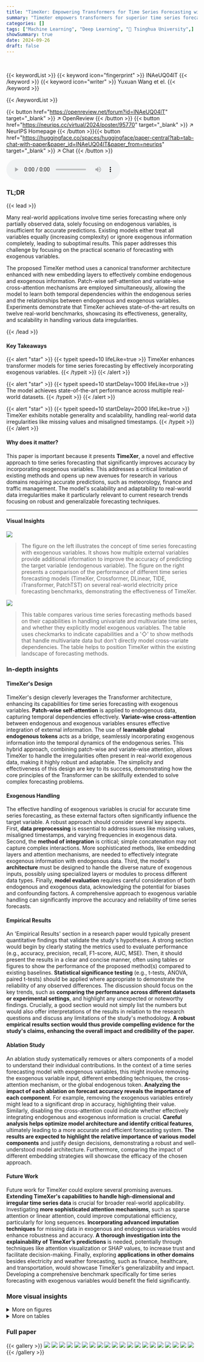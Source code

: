 ```yaml
---
title: "TimeXer: Empowering Transformers for Time Series Forecasting with Exogenous Variables"
summary: "TimeXer empowers transformers for superior time series forecasting by cleverly integrating exogenous variables, achieving state-of-the-art results on diverse benchmarks."
categories: []
tags: ["Machine Learning", "Deep Learning", "🏢 Tsinghua University",]
showSummary: true
date: 2024-09-26
draft: false
---
```


<br>

{{< keywordList >}}
{{< keyword icon="fingerprint" >}} INAeUQ04lT {{< /keyword >}}
{{< keyword icon="writer" >}} Yuxuan Wang et el. {{< /keyword >}}
 
{{< /keywordList >}}

{{< button href="https://openreview.net/forum?id=INAeUQ04lT" target="_blank" >}}
↗ OpenReview
{{< /button >}}
{{< button href="https://neurips.cc/virtual/2024/poster/95770" target="_blank" >}}
↗ NeurIPS Homepage
{{< /button >}}{{< button href="https://huggingface.co/spaces/huggingface/paper-central?tab=tab-chat-with-paper&paper_id=INAeUQ04lT&paper_from=neurips" target="_blank" >}}
↗ Chat
{{< /button >}}



<audio controls>
    <source src="https://ai-paper-reviewer.com/INAeUQ04lT/podcast.wav" type="audio/wav">
    Your browser does not support the audio element.
</audio>


### TL;DR


{{< lead >}}

Many real-world applications involve time series forecasting where only partially observed data, solely focusing on endogenous variables, is insufficient for accurate predictions.  Existing models either treat all variables equally (increasing complexity) or ignore exogenous information completely, leading to suboptimal results. This paper addresses this challenge by focusing on the practical scenario of forecasting with exogenous variables. 



The proposed TimeXer method uses a canonical transformer architecture enhanced with new embedding layers to effectively combine endogenous and exogenous information.  Patch-wise self-attention and variate-wise cross-attention mechanisms are employed simultaneously, allowing the model to learn both temporal dependencies within the endogenous series and the relationships between endogenous and exogenous variables.  Experiments demonstrate that TimeXer achieves state-of-the-art results on twelve real-world benchmarks, showcasing its effectiveness, generality, and scalability in handling various data irregularities.

{{< /lead >}}


#### Key Takeaways

{{< alert "star" >}}
{{< typeit speed=10 lifeLike=true >}} TimeXer enhances transformer models for time series forecasting by effectively incorporating exogenous variables. {{< /typeit >}}
{{< /alert >}}

{{< alert "star" >}}
{{< typeit speed=10 startDelay=1000 lifeLike=true >}} The model achieves state-of-the-art performance across multiple real-world datasets. {{< /typeit >}}
{{< /alert >}}

{{< alert "star" >}}
{{< typeit speed=10 startDelay=2000 lifeLike=true >}} TimeXer exhibits notable generality and scalability, handling real-world data irregularities like missing values and misaligned timestamps. {{< /typeit >}}
{{< /alert >}}

#### Why does it matter?
This paper is important because it presents **TimeXer**, a novel and effective approach to time series forecasting that significantly improves accuracy by incorporating exogenous variables.  This addresses a critical limitation of existing methods and opens up new avenues for research in various domains requiring accurate predictions, such as meteorology, finance and traffic management. The model's scalability and adaptability to real-world data irregularities make it particularly relevant to current research trends focusing on robust and generalizable forecasting techniques.

------
#### Visual Insights



![](https://ai-paper-reviewer.com/INAeUQ04lT/figures_1_1.jpg)

> The figure on the left illustrates the concept of time series forecasting with exogenous variables. It shows how multiple external variables provide additional information to improve the accuracy of predicting the target variable (endogenous variable). The figure on the right presents a comparison of the performance of different time series forecasting models (TimeXer, Crossformer, DLinear, TIDE, iTransformer, PatchTST) on several real-world electricity price forecasting benchmarks, demonstrating the effectiveness of TimeXer.





![](https://ai-paper-reviewer.com/INAeUQ04lT/tables_2_1.jpg)

> This table compares various time series forecasting methods based on their capabilities in handling univariate and multivariate time series, and whether they explicitly model exogenous variables.  The table uses checkmarks to indicate capabilities and a '◇' to show methods that handle multivariate data but don't directly model cross-variate dependencies.  The table helps to position TimeXer within the existing landscape of forecasting methods.





### In-depth insights


#### TimeXer's Design
TimeXer's design cleverly leverages the Transformer architecture, enhancing its capabilities for time series forecasting with exogenous variables. **Patch-wise self-attention** is applied to endogenous data, capturing temporal dependencies effectively.  **Variate-wise cross-attention** between endogenous and exogenous variables ensures effective integration of external information.  The use of **learnable global endogenous tokens** acts as a bridge, seamlessly incorporating exogenous information into the temporal dynamics of the endogenous series. This hybrid approach, combining patch-wise and variate-wise attention, allows TimeXer to handle the irregularities often present in real-world exogenous data, making it highly robust and adaptable. The simplicity and effectiveness of this design are key to its success, demonstrating how the core principles of the Transformer can be skillfully extended to solve complex forecasting problems.

#### Exogenous Handling
The effective handling of exogenous variables is crucial for accurate time series forecasting, as these external factors often significantly influence the target variable.  A robust approach should consider several key aspects. First, **data preprocessing** is essential to address issues like missing values, misaligned timestamps, and varying frequencies in exogenous data.  Second, the **method of integration** is critical; simple concatenation may not capture complex interactions.  More sophisticated methods, like embedding layers and attention mechanisms, are needed to effectively integrate exogenous information with endogenous data.  Third, the model's **architecture** must be designed to handle the diverse nature of exogenous inputs, possibly using specialized layers or modules to process different data types.  Finally, **model evaluation** requires careful consideration of both endogenous and exogenous data, acknowledging the potential for biases and confounding factors.  A comprehensive approach to exogenous variable handling can significantly improve the accuracy and reliability of time series forecasts.

#### Empirical Results
An 'Empirical Results' section in a research paper would typically present quantitative findings that validate the study's hypotheses.  A strong section would begin by clearly stating the metrics used to evaluate performance (e.g., accuracy, precision, recall, F1-score, AUC, MSE).  Then, it should present the results in a clear and concise manner, often using tables or figures to show the performance of the proposed method(s) compared to existing baselines.  **Statistical significance testing** (e.g., t-tests, ANOVA, paired t-tests) should be applied where appropriate to demonstrate the reliability of any observed differences.  The discussion should focus on the key trends, such as **comparing the performance across different datasets or experimental settings**, and highlight any unexpected or noteworthy findings.   Crucially, a good section would not simply list the numbers but would also offer interpretations of the results in relation to the research questions and discuss any limitations of the study's methodology.  **A robust empirical results section would thus provide compelling evidence for the study's claims, enhancing the overall impact and credibility of the paper.**

#### Ablation Study
An ablation study systematically removes or alters components of a model to understand their individual contributions.  In the context of a time series forecasting model with exogenous variables, this might involve removing the exogenous variable input, different embedding techniques, the cross-attention mechanism, or the global endogenous token. **Analyzing the impact of each ablation on forecast accuracy reveals the importance of each component**. For example, removing the exogenous variables entirely might lead to a significant drop in accuracy, highlighting their value. Similarly, disabling the cross-attention could indicate whether effectively integrating endogenous and exogenous information is crucial. **Careful analysis helps optimize model architecture and identify critical features**, ultimately leading to a more accurate and efficient forecasting system.  **The results are expected to highlight the relative importance of various model components** and justify design decisions, demonstrating a robust and well-understood model architecture.  Furthermore, comparing the impact of different embedding strategies will showcase the efficacy of the chosen approach.

#### Future Work
Future work for TimeXer could explore several promising avenues.  **Extending TimeXer's capabilities to handle high-dimensional and irregular time series data** is crucial for broader real-world applicability.  Investigating **more sophisticated attention mechanisms**, such as sparse attention or linear attention, could improve computational efficiency, particularly for long sequences.  **Incorporating advanced imputation techniques** for missing data in exogenous and endogenous variables would enhance robustness and accuracy.  **A thorough investigation into the explainability of TimeXer’s predictions** is needed, potentially through techniques like attention visualization or SHAP values, to increase trust and facilitate decision-making.  Finally, exploring **applications in other domains** besides electricity and weather forecasting, such as finance, healthcare, and transportation, would showcase TimeXer's generalizability and impact.  Developing a comprehensive benchmark specifically for time series forecasting with exogenous variables would benefit the field significantly.


### More visual insights

<details>
<summary>More on figures
</summary>


![](https://ai-paper-reviewer.com/INAeUQ04lT/figures_4_1.jpg)

> This figure illustrates the architecture of the TimeXer model.  It shows how the model processes both endogenous (target) and exogenous (auxiliary) time series data.  The endogenous series is first embedded into patch-wise temporal tokens and a global token.  The exogenous series are embedded into variate-wise tokens.  Self-attention is applied within the endogenous tokens to capture temporal dependencies.  Cross-attention is then used to integrate the exogenous information with the endogenous information, facilitated by the global token. This combined information is then fed into subsequent layers for prediction.


![](https://ai-paper-reviewer.com/INAeUQ04lT/figures_7_1.jpg)

> This figure illustrates the TimeXer model architecture, showing how it processes endogenous and exogenous time series data.  The endogenous series is split into patches, each represented by a token, and a global token summarizes the entire series.  Exogenous series are each represented by a single variate token. Self-attention operates within the endogenous tokens, and cross-attention integrates information between the endogenous and exogenous tokens. The global endogenous token acts as a bridge between these two types of information.


![](https://ai-paper-reviewer.com/INAeUQ04lT/figures_8_1.jpg)

> This figure demonstrates TimeXer's performance on a large-scale weather forecasting task.  The left panel shows a world map highlighting the locations of weather stations (endogenous variable) and their surrounding 3x3 grid areas (exogenous variables). Each grid provides four meteorological features (temperature, pressure, u-component of wind, v-component of wind). The right panel presents a bar chart comparing the Mean Squared Error (MSE) achieved by TimeXer against several other state-of-the-art forecasting models, illustrating TimeXer's superior performance.


![](https://ai-paper-reviewer.com/INAeUQ04lT/figures_9_1.jpg)

> This figure illustrates the architecture of TimeXer, a novel approach for time series forecasting with exogenous variables.  It shows how TimeXer uses different embedding strategies for endogenous and exogenous variables, employing patch-wise self-attention and variate-wise cross-attention mechanisms.  The global endogenous token acts as a bridge, integrating exogenous information into the endogenous temporal patches. The figure is divided into four parts, showing (a) endogenous embedding, (b) exogenous embedding, (c) endogenous self-attention, and (d) exogenous-to-endogenous cross-attention.


![](https://ai-paper-reviewer.com/INAeUQ04lT/figures_14_1.jpg)

> This figure illustrates the architecture of the TimeXer model.  It breaks down the process into four key stages: (a) **Endogenous Embedding:** The model processes the endogenous (target) time series by dividing it into patches and creating a token representation for each patch.  A separate global token is also created to represent the entire endogenous series. (b) **Exogenous Embedding:** Exogenous (external) time series are processed, each series creating a single variate-level token representation.  (c) **Endogenous Self-Attention:** Self-attention mechanisms operate on the patch tokens and the global token to capture temporal dependencies within the target time series. (d) **Exogenous-to-Endogenous Cross-Attention:** Cross-attention links the endogenous tokens with the exogenous tokens, allowing the model to integrate external information into the forecasting process.


![](https://ai-paper-reviewer.com/INAeUQ04lT/figures_15_1.jpg)

> This figure showcases the impact of missing exogenous data on forecasting accuracy.  It compares TimeXer, iTransformer, and PatchTST across three datasets (NP, BE, DE) at various levels of missing data (mask ratios).  The results show the robustness or sensitivity of each model to missing exogenous information.  The x-axis represents the percentage of missing exogenous data, while the y-axis shows the Mean Squared Error (MSE), a measure of prediction accuracy.


![](https://ai-paper-reviewer.com/INAeUQ04lT/figures_16_1.jpg)

> This figure illustrates the architecture of the TimeXer model, highlighting its key components and how they interact.  It shows how endogenous and exogenous variables are processed separately and combined to enhance forecasting accuracy.  The endogenous variable is split into patches which are processed via self-attention.  Exogenous variables are represented by variate tokens. Global tokens bridge the information between the exogenous and endogenous components. Finally, cross-attention is used to integrate information between exogenous and endogenous series.


![](https://ai-paper-reviewer.com/INAeUQ04lT/figures_17_1.jpg)

> This figure illustrates the TimeXer model architecture, showcasing how it handles endogenous and exogenous variables.  The endogenous variable is processed into multiple temporal tokens (patches) and a single global token which then undergoes self-attention.  Each exogenous variable is represented as a variate token.  Cross-attention combines the endogenous and exogenous information to improve forecasting accuracy.


![](https://ai-paper-reviewer.com/INAeUQ04lT/figures_18_1.jpg)

> This figure illustrates the architecture of the TimeXer model, highlighting the different embedding strategies and attention mechanisms used for endogenous and exogenous variables.  It shows how the model processes the input time series data:  (a) Endogenous data is split into patches, which are then embedded into temporal tokens, with a separate global token learned for the entire series. (b) Exogenous variables are represented by variate tokens. (c) Self-attention operates within the endogenous series to capture temporal relationships. (d) Cross-attention combines the endogenous and exogenous information, enabling the model to leverage exogenous information for improved prediction of the endogenous variable.


![](https://ai-paper-reviewer.com/INAeUQ04lT/figures_19_1.jpg)

> This figure illustrates the architecture of TimeXer, a novel approach for time series forecasting with exogenous variables.  It shows the different embedding strategies used for endogenous (patch-wise) and exogenous (variate-wise) variables, and how self-attention and cross-attention mechanisms are used to capture dependencies within and between these variables.  A key component is the inclusion of a learnable global token to bridge between endogenous and exogenous information.


![](https://ai-paper-reviewer.com/INAeUQ04lT/figures_20_1.jpg)

> This figure illustrates the TimeXer model architecture, highlighting the different embedding strategies used for endogenous and exogenous variables.  Endogenous variables are processed using patch-wise self-attention and global endogenous tokens to capture temporal dependencies. Exogenous variables are processed using variate-wise cross-attention with the global endogenous tokens. This design allows TimeXer to effectively integrate both endogenous and exogenous information to enhance forecasting accuracy.


![](https://ai-paper-reviewer.com/INAeUQ04lT/figures_20_2.jpg)

> This figure illustrates the architecture of the TimeXer model.  It shows how the model processes both endogenous (target) and exogenous (external) variables.  The endogenous variables are embedded into multiple temporal tokens and a global token, enabling the capture of temporal dependencies using self-attention. Exogenous variables are represented as variate tokens that interact with the endogenous tokens and global token via cross-attention to incorporate external information. This combined approach allows the model to handle both internal temporal dynamics and the influence of external factors.


![](https://ai-paper-reviewer.com/INAeUQ04lT/figures_20_3.jpg)

> This figure illustrates the architecture of the TimeXer model, highlighting its key components.  The model takes both endogenous (target) and exogenous (auxiliary) time series as input. Endogenous time series are embedded into multiple temporal tokens representing different segments, along with a global token to represent overall series information. Exogenous variables are each embedded into a single variate token. The model uses self-attention within endogenous tokens (temporal dependencies) and cross-attention between endogenous and exogenous tokens (integrating external information).


</details>




<details>
<summary>More on tables
</summary>


![](https://ai-paper-reviewer.com/INAeUQ04lT/tables_6_1.jpg)
> This table presents a comprehensive comparison of the model's performance (measured by MSE and MAE) on five different short-term electricity price forecasting datasets.  The results are compared against nine state-of-the-art baseline models, highlighting TimeXer's superior performance and consistency across various datasets.  The standard protocol for short-term forecasting (input length=168, prediction length=24) is used for all models.

![](https://ai-paper-reviewer.com/INAeUQ04lT/tables_6_2.jpg)
> This table compares various time series forecasting models based on their capabilities, specifically focusing on whether they handle univariate or multivariate time series and if they explicitly model the cross-variate dependencies.  The table uses a shorthand notation to represent the model's capabilities, indicating whether they support univariate forecasting, multivariate forecasting, and forecasting with exogenous variables.

![](https://ai-paper-reviewer.com/INAeUQ04lT/tables_7_1.jpg)
> This table presents the ablation study results on the short-term electricity price forecasting task using the EPF dataset.  It shows the impact of different design choices on the model's performance, specifically focusing on the components of the endogenous and exogenous variable embeddings and the cross-attention mechanism.  The rows represent different configurations, including removing or replacing certain components or using concatenation methods.  The columns represent the performance metrics for various datasets (NP, PJM, BE, FR, DE), including Mean Squared Error (MSE) and Mean Absolute Error (MAE).  The results highlight the contribution of each design element in the TimeXer model.

![](https://ai-paper-reviewer.com/INAeUQ04lT/tables_8_1.jpg)
> This table presents the results of an ablation study evaluating TimeXer's robustness to missing data in exogenous variables. Two strategies were used to simulate missing data: filling the missing values with zeros or with random numbers. The table shows the Mean Squared Error (MSE) and Mean Absolute Error (MAE) for each dataset (NP, PJM, BE, FR, DE) and the average across all datasets (AVG) for each strategy applied to endogenous and exogenous variables. It demonstrates the impact of missing data on forecasting accuracy. The model performs best when all the data is complete, indicating that accurate information is important for proper predictions.

![](https://ai-paper-reviewer.com/INAeUQ04lT/tables_13_1.jpg)
> This table lists the characteristics of the seven datasets used in the paper's experiments. For each dataset, it provides the name, number of exogenous and endogenous variables, sampling frequency, and the size of the training, validation, and test sets.

![](https://ai-paper-reviewer.com/INAeUQ04lT/tables_14_1.jpg)
> This table presents the performance comparison between TimeXer and TimeXer-overlap on five electricity price forecasting datasets. TimeXer-overlap uses overlapped patches, while TimeXer uses non-overlapping patches. The metrics used are MSE (Mean Squared Error) and MAE (Mean Absolute Error) for each dataset, along with an average across all five datasets. The results show that TimeXer achieves slightly better results than TimeXer-overlap in terms of both MSE and MAE. This suggests that the non-overlapping patch approach is more effective in this specific task.

![](https://ai-paper-reviewer.com/INAeUQ04lT/tables_15_1.jpg)
> This table presents the ablation study results on long-term forecasting using different architectural designs of TimeXer.  It compares the performance (MSE and MAE) of TimeXer with variations in the endogenous and exogenous variable embeddings.  Specifically, it shows the effects of replacing, removing, adding, or concatenating the different types of tokens (patch, global, and variate) used in TimeXer's design. The results are evaluated across three datasets (ETTh1, ETTm1, Traffic) and four prediction horizons (96, 192, 336, 720).  This allows for a comparison of TimeXer's performance to various simpler designs, demonstrating the importance of the chosen design elements.

![](https://ai-paper-reviewer.com/INAeUQ04lT/tables_21_1.jpg)
> This table compares the performance of TimeXer against other state-of-the-art models on five different electricity price forecasting datasets.  The metrics used are Mean Squared Error (MSE) and Mean Absolute Error (MAE).  The results showcase TimeXer's consistent superior performance, outperforming existing models and demonstrating robustness across different datasets.

![](https://ai-paper-reviewer.com/INAeUQ04lT/tables_21_2.jpg)
> This table compares the performance of TimeXer against various state-of-the-art multivariate time series forecasting models on several benchmark datasets.  It shows TimeXer's MSE and MAE scores across different datasets and prediction horizons (96, 192, 336, 720).  The '-' indicates that a particular model did not provide results for a specific dataset and prediction length.

![](https://ai-paper-reviewer.com/INAeUQ04lT/tables_22_1.jpg)
> This table presents the complete results of the long-term forecasting experiments conducted with exogenous variables.  It shows the Mean Squared Error (MSE) and Mean Absolute Error (MAE) for various models (TimeXer, iTransformer, RLinear, PatchTST, Crossformer, TIDE, TimesNet, DLinear, SCINet, Stationary, Autoformer) across different prediction horizons (96, 192, 336, 720) and datasets (ECL, Weather, ETTh1, ETTh2, ETTm1, ETTm2, Traffic). The '-' symbol indicates that the model ran out of memory during the experiment.

![](https://ai-paper-reviewer.com/INAeUQ04lT/tables_23_1.jpg)
> This table presents a comprehensive comparison of TimeXer's performance against various state-of-the-art forecasting models on four long-term forecasting benchmarks with exogenous variables.  The results are organized by dataset (ECL, Weather, ETTh1, ETTh2, ETTm1, ETTm2, Traffic) and prediction horizon (96, 192, 336, 720).  Metrics include Mean Squared Error (MSE) and Mean Absolute Error (MAE).  The table highlights TimeXer's consistent superior performance across different datasets and prediction horizons, showcasing its effectiveness in handling long-term forecasting with exogenous variables.

</details>




### Full paper

{{< gallery >}}
<img src="https://ai-paper-reviewer.com/INAeUQ04lT/1.png" class="grid-w50 md:grid-w33 xl:grid-w25" />
<img src="https://ai-paper-reviewer.com/INAeUQ04lT/2.png" class="grid-w50 md:grid-w33 xl:grid-w25" />
<img src="https://ai-paper-reviewer.com/INAeUQ04lT/3.png" class="grid-w50 md:grid-w33 xl:grid-w25" />
<img src="https://ai-paper-reviewer.com/INAeUQ04lT/4.png" class="grid-w50 md:grid-w33 xl:grid-w25" />
<img src="https://ai-paper-reviewer.com/INAeUQ04lT/5.png" class="grid-w50 md:grid-w33 xl:grid-w25" />
<img src="https://ai-paper-reviewer.com/INAeUQ04lT/6.png" class="grid-w50 md:grid-w33 xl:grid-w25" />
<img src="https://ai-paper-reviewer.com/INAeUQ04lT/7.png" class="grid-w50 md:grid-w33 xl:grid-w25" />
<img src="https://ai-paper-reviewer.com/INAeUQ04lT/8.png" class="grid-w50 md:grid-w33 xl:grid-w25" />
<img src="https://ai-paper-reviewer.com/INAeUQ04lT/9.png" class="grid-w50 md:grid-w33 xl:grid-w25" />
<img src="https://ai-paper-reviewer.com/INAeUQ04lT/10.png" class="grid-w50 md:grid-w33 xl:grid-w25" />
<img src="https://ai-paper-reviewer.com/INAeUQ04lT/11.png" class="grid-w50 md:grid-w33 xl:grid-w25" />
<img src="https://ai-paper-reviewer.com/INAeUQ04lT/12.png" class="grid-w50 md:grid-w33 xl:grid-w25" />
<img src="https://ai-paper-reviewer.com/INAeUQ04lT/13.png" class="grid-w50 md:grid-w33 xl:grid-w25" />
<img src="https://ai-paper-reviewer.com/INAeUQ04lT/14.png" class="grid-w50 md:grid-w33 xl:grid-w25" />
<img src="https://ai-paper-reviewer.com/INAeUQ04lT/15.png" class="grid-w50 md:grid-w33 xl:grid-w25" />
<img src="https://ai-paper-reviewer.com/INAeUQ04lT/16.png" class="grid-w50 md:grid-w33 xl:grid-w25" />
<img src="https://ai-paper-reviewer.com/INAeUQ04lT/17.png" class="grid-w50 md:grid-w33 xl:grid-w25" />
<img src="https://ai-paper-reviewer.com/INAeUQ04lT/18.png" class="grid-w50 md:grid-w33 xl:grid-w25" />
<img src="https://ai-paper-reviewer.com/INAeUQ04lT/19.png" class="grid-w50 md:grid-w33 xl:grid-w25" />
<img src="https://ai-paper-reviewer.com/INAeUQ04lT/20.png" class="grid-w50 md:grid-w33 xl:grid-w25" />
{{< /gallery >}}